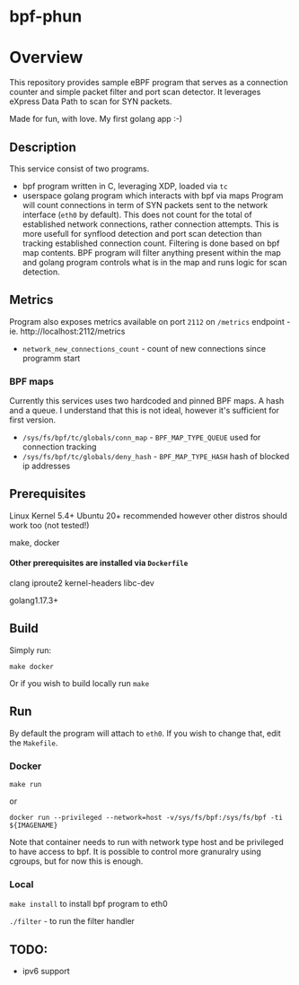 # bpf-phun

# Overview
This repository provides sample eBPF program that serves as a connection counter and simple packet filter and port scan detector.
It leverages eXpress Data Path to scan for SYN packets.

Made for fun, with love. My first golang app :-)

## Description
This service consist of two programs.
* bpf program written in C, leveraging XDP, loaded via `tc`
* userspace golang program which interacts with bpf via maps
Program will count connections in term of SYN packets sent to the network interface (`eth0` by default). This does not count for the total of established network connections, rather connection attempts. This is more usefull for synflood detection and port scan detection than tracking established connection count.
Filtering is done based on bpf map contents. BPF program will filter anything present within the map and golang program controls what is in the map and runs logic for scan detection.

## Metrics
Program also exposes metrics available on port `2112` on `/metrics` endpoint - ie. http://localhost:2112/metrics
* `network_new_connections_count` - count of new connections since programm start

### BPF maps
Currently this services uses two hardcoded and pinned BPF maps. A hash and a queue.
I understand that this is not ideal, however it's sufficient for first version.
* `/sys/fs/bpf/tc/globals/conn_map` - `BPF_MAP_TYPE_QUEUE` used for connection tracking
* `/sys/fs/bpf/tc/globals/deny_hash` - `BPF_MAP_TYPE_HASH` hash of blocked ip addresses


## Prerequisites
Linux Kernel 5.4+
Ubuntu 20+ recommended however other distros should work too (not tested!)

make,
docker

#### Other prerequisites are installed via `Dockerfile`
clang
iproute2
kernel-headers
libc-dev

golang1.17.3+

## Build
Simply run:

`make docker`


Or if you wish to build locally run `make`

## Run
By default the program will attach to `eth0`. If you wish to change that, edit the `Makefile`.

### Docker
`make run`

or

`docker run --privileged --network=host -v/sys/fs/bpf:/sys/fs/bpf -ti ${IMAGENAME}`

Note that container needs to run with network type host and be privileged to have access to bpf.
It is possible to control more granuralry using cgroups, but for now this is enough.

### Local
`make install` to install bpf program to eth0

`./filter` - to run the filter handler

## TODO:
* ipv6 support
